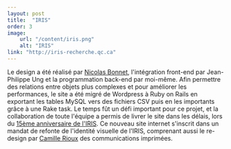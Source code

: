 ```yaml
---
layout: post
title:  "IRIS"
order: 3
image:
    url: "/content/iris.png"
    alt: "IRIS"
link: "http://iris-recherche.qc.ca"
---
```


Le design a été réalisé par [Nicolas Bonnet](http://www.tostaky.co/nicolas/), l'intégration front-end par Jean-Philippe Ung et la programmation back-end par moi-même. Afin permettre des relations entre objets plus complexes et pour améliorer les performances, le site a été migré de Wordpress à Ruby on Rails en exportant les tables MySQL vers des fichiers CSV puis en les importants grâce à une Rake task. Le temps fût un défi important pour ce projet, et la collaboration de toute l'équipe a permis de livrer le site dans les délais, lors du [15ème anniversaire de l'IRIS](http://iris-recherche.qc.ca/evenements/47). Ce nouveau site internet s'inscrit dans un mandat de refonte de l'identité visuelle de l'IRIS, comprenant aussi le re-design par [Camille Rioux](http://portefoliocreatif.com/) des communications imprimées.